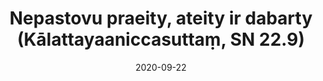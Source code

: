 ---
layout: page
title: 'Nepastovu praeity, ateity ir dabarty (Kālattayaaniccasuttaṃ, SN 22.9)'
category: susijusios suttos
index: 
    -  
    - Nepastovumas (anicca) (anicca)
sortIndex: 22009
date: 2020-09-22
tags:  
    - Nepastovumas (anicca)
suttacentral: sn22.9
---